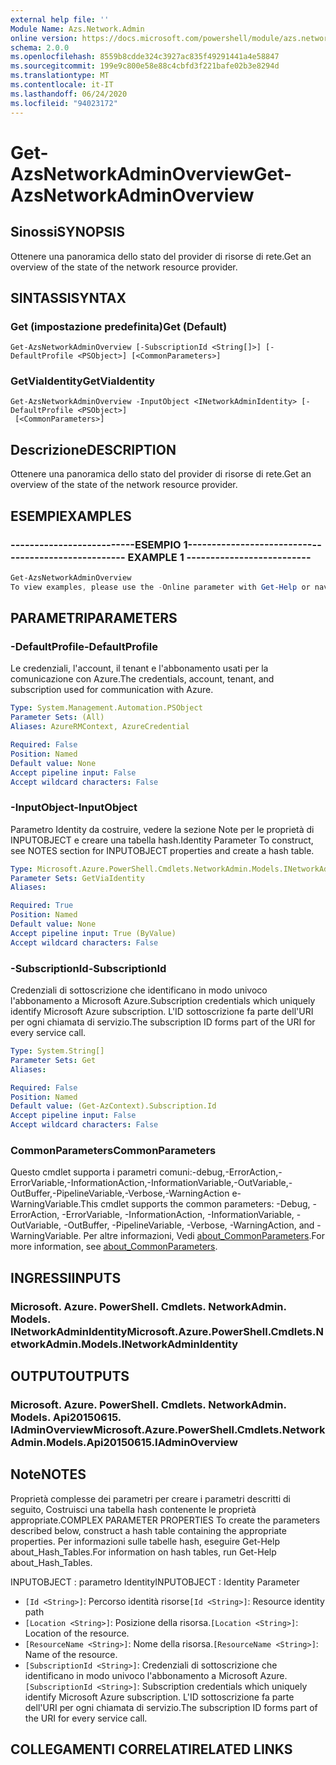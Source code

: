 ```yaml
---
external help file: ''
Module Name: Azs.Network.Admin
online version: https://docs.microsoft.com/powershell/module/azs.network.admin/get-azsnetworkadminoverview
schema: 2.0.0
ms.openlocfilehash: 8559b8cdde324c3927ac835f49291441a4e58847
ms.sourcegitcommit: 199e9c800e58e88c4cbfd3f221bafe02b3e8294d
ms.translationtype: MT
ms.contentlocale: it-IT
ms.lasthandoff: 06/24/2020
ms.locfileid: "94023172"
---
```

# <span data-ttu-id="31db5-101">Get-AzsNetworkAdminOverview</span><span class="sxs-lookup"><span data-stu-id="31db5-101">Get-AzsNetworkAdminOverview</span></span>

## <span data-ttu-id="31db5-102">Sinossi</span><span class="sxs-lookup"><span data-stu-id="31db5-102">SYNOPSIS</span></span>
<span data-ttu-id="31db5-103">Ottenere una panoramica dello stato del provider di risorse di rete.</span><span class="sxs-lookup"><span data-stu-id="31db5-103">Get an overview of the state of the network resource provider.</span></span>

## <span data-ttu-id="31db5-104">SINTASSI</span><span class="sxs-lookup"><span data-stu-id="31db5-104">SYNTAX</span></span>

### <span data-ttu-id="31db5-105">Get (impostazione predefinita)</span><span class="sxs-lookup"><span data-stu-id="31db5-105">Get (Default)</span></span>
```
Get-AzsNetworkAdminOverview [-SubscriptionId <String[]>] [-DefaultProfile <PSObject>] [<CommonParameters>]
```

### <span data-ttu-id="31db5-106">GetViaIdentity</span><span class="sxs-lookup"><span data-stu-id="31db5-106">GetViaIdentity</span></span>
```
Get-AzsNetworkAdminOverview -InputObject <INetworkAdminIdentity> [-DefaultProfile <PSObject>]
 [<CommonParameters>]
```

## <span data-ttu-id="31db5-107">Descrizione</span><span class="sxs-lookup"><span data-stu-id="31db5-107">DESCRIPTION</span></span>
<span data-ttu-id="31db5-108">Ottenere una panoramica dello stato del provider di risorse di rete.</span><span class="sxs-lookup"><span data-stu-id="31db5-108">Get an overview of the state of the network resource provider.</span></span>

## <span data-ttu-id="31db5-109">ESEMPI</span><span class="sxs-lookup"><span data-stu-id="31db5-109">EXAMPLES</span></span>

### <span data-ttu-id="31db5-110">--------------------------ESEMPIO 1--------------------------</span><span class="sxs-lookup"><span data-stu-id="31db5-110">-------------------------- EXAMPLE 1 --------------------------</span></span>
```powershell
Get-AzsNetworkAdminOverview
To view examples, please use the -Online parameter with Get-Help or navigate to: https://docs.microsoft.com/powershell/module/azs.network.admin/get-azsnetworkadminoverview
```



## <span data-ttu-id="31db5-111">PARAMETRI</span><span class="sxs-lookup"><span data-stu-id="31db5-111">PARAMETERS</span></span>

### <span data-ttu-id="31db5-112">-DefaultProfile</span><span class="sxs-lookup"><span data-stu-id="31db5-112">-DefaultProfile</span></span>
<span data-ttu-id="31db5-113">Le credenziali, l'account, il tenant e l'abbonamento usati per la comunicazione con Azure.</span><span class="sxs-lookup"><span data-stu-id="31db5-113">The credentials, account, tenant, and subscription used for communication with Azure.</span></span>

```yaml
Type: System.Management.Automation.PSObject
Parameter Sets: (All)
Aliases: AzureRMContext, AzureCredential

Required: False
Position: Named
Default value: None
Accept pipeline input: False
Accept wildcard characters: False

```

### <span data-ttu-id="31db5-114">-InputObject</span><span class="sxs-lookup"><span data-stu-id="31db5-114">-InputObject</span></span>
<span data-ttu-id="31db5-115">Parametro Identity da costruire, vedere la sezione Note per le proprietà di INPUTOBJECT e creare una tabella hash.</span><span class="sxs-lookup"><span data-stu-id="31db5-115">Identity Parameter To construct, see NOTES section for INPUTOBJECT properties and create a hash table.</span></span>

```yaml
Type: Microsoft.Azure.PowerShell.Cmdlets.NetworkAdmin.Models.INetworkAdminIdentity
Parameter Sets: GetViaIdentity
Aliases:

Required: True
Position: Named
Default value: None
Accept pipeline input: True (ByValue)
Accept wildcard characters: False

```

### <span data-ttu-id="31db5-116">-SubscriptionId</span><span class="sxs-lookup"><span data-stu-id="31db5-116">-SubscriptionId</span></span>
<span data-ttu-id="31db5-117">Credenziali di sottoscrizione che identificano in modo univoco l'abbonamento a Microsoft Azure.</span><span class="sxs-lookup"><span data-stu-id="31db5-117">Subscription credentials which uniquely identify Microsoft Azure subscription.</span></span>
<span data-ttu-id="31db5-118">L'ID sottoscrizione fa parte dell'URI per ogni chiamata di servizio.</span><span class="sxs-lookup"><span data-stu-id="31db5-118">The subscription ID forms part of the URI for every service call.</span></span>

```yaml
Type: System.String[]
Parameter Sets: Get
Aliases:

Required: False
Position: Named
Default value: (Get-AzContext).Subscription.Id
Accept pipeline input: False
Accept wildcard characters: False

```

### <span data-ttu-id="31db5-119">CommonParameters</span><span class="sxs-lookup"><span data-stu-id="31db5-119">CommonParameters</span></span>
<span data-ttu-id="31db5-120">Questo cmdlet supporta i parametri comuni:-debug,-ErrorAction,-ErrorVariable,-InformationAction,-InformationVariable,-OutVariable,-OutBuffer,-PipelineVariable,-Verbose,-WarningAction e-WarningVariable.</span><span class="sxs-lookup"><span data-stu-id="31db5-120">This cmdlet supports the common parameters: -Debug, -ErrorAction, -ErrorVariable, -InformationAction, -InformationVariable, -OutVariable, -OutBuffer, -PipelineVariable, -Verbose, -WarningAction, and -WarningVariable.</span></span> <span data-ttu-id="31db5-121">Per altre informazioni, Vedi [about_CommonParameters](http://go.microsoft.com/fwlink/?LinkID=113216).</span><span class="sxs-lookup"><span data-stu-id="31db5-121">For more information, see [about_CommonParameters](http://go.microsoft.com/fwlink/?LinkID=113216).</span></span>

## <span data-ttu-id="31db5-122">INGRESSI</span><span class="sxs-lookup"><span data-stu-id="31db5-122">INPUTS</span></span>

### <span data-ttu-id="31db5-123">Microsoft. Azure. PowerShell. Cmdlets. NetworkAdmin. Models. INetworkAdminIdentity</span><span class="sxs-lookup"><span data-stu-id="31db5-123">Microsoft.Azure.PowerShell.Cmdlets.NetworkAdmin.Models.INetworkAdminIdentity</span></span>

## <span data-ttu-id="31db5-124">OUTPUT</span><span class="sxs-lookup"><span data-stu-id="31db5-124">OUTPUTS</span></span>

### <span data-ttu-id="31db5-125">Microsoft. Azure. PowerShell. Cmdlets. NetworkAdmin. Models. Api20150615. IAdminOverview</span><span class="sxs-lookup"><span data-stu-id="31db5-125">Microsoft.Azure.PowerShell.Cmdlets.NetworkAdmin.Models.Api20150615.IAdminOverview</span></span>



## <span data-ttu-id="31db5-126">Note</span><span class="sxs-lookup"><span data-stu-id="31db5-126">NOTES</span></span>

<span data-ttu-id="31db5-127">Proprietà complesse dei parametri per creare i parametri descritti di seguito, Costruisci una tabella hash contenente le proprietà appropriate.</span><span class="sxs-lookup"><span data-stu-id="31db5-127">COMPLEX PARAMETER PROPERTIES To create the parameters described below, construct a hash table containing the appropriate properties.</span></span> <span data-ttu-id="31db5-128">Per informazioni sulle tabelle hash, eseguire Get-Help about_Hash_Tables.</span><span class="sxs-lookup"><span data-stu-id="31db5-128">For information on hash tables, run Get-Help about_Hash_Tables.</span></span>

<span data-ttu-id="31db5-129">INPUTOBJECT <INetworkAdminIdentity> : parametro Identity</span><span class="sxs-lookup"><span data-stu-id="31db5-129">INPUTOBJECT <INetworkAdminIdentity>: Identity Parameter</span></span>
  - <span data-ttu-id="31db5-130">`[Id <String>]`: Percorso identità risorse</span><span class="sxs-lookup"><span data-stu-id="31db5-130">`[Id <String>]`: Resource identity path</span></span>
  - <span data-ttu-id="31db5-131">`[Location <String>]`: Posizione della risorsa.</span><span class="sxs-lookup"><span data-stu-id="31db5-131">`[Location <String>]`: Location of the resource.</span></span>
  - <span data-ttu-id="31db5-132">`[ResourceName <String>]`: Nome della risorsa.</span><span class="sxs-lookup"><span data-stu-id="31db5-132">`[ResourceName <String>]`: Name of the resource.</span></span>
  - <span data-ttu-id="31db5-133">`[SubscriptionId <String>]`: Credenziali di sottoscrizione che identificano in modo univoco l'abbonamento a Microsoft Azure.</span><span class="sxs-lookup"><span data-stu-id="31db5-133">`[SubscriptionId <String>]`: Subscription credentials which uniquely identify Microsoft Azure subscription.</span></span> <span data-ttu-id="31db5-134">L'ID sottoscrizione fa parte dell'URI per ogni chiamata di servizio.</span><span class="sxs-lookup"><span data-stu-id="31db5-134">The subscription ID forms part of the URI for every service call.</span></span>

## <span data-ttu-id="31db5-135">COLLEGAMENTI CORRELATI</span><span class="sxs-lookup"><span data-stu-id="31db5-135">RELATED LINKS</span></span>

